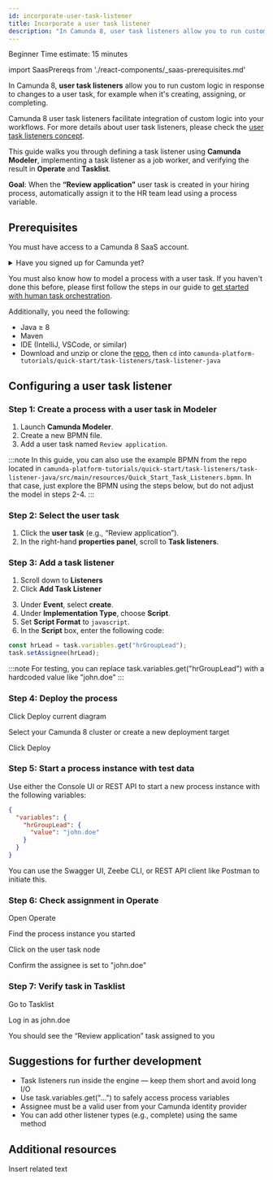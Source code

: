 ```yaml
---
id: incorporate-user-task-listener
title: Incorporate a user task listener
description: "In Camunda 8, user task listeners allow you to run custom logic when a user task is created, assigned, or completed."
---
```


<span class="badge badge--beginner">Beginner</span>
<span class="badge badge--medium">Time estimate: 15 minutes</span>

import SaasPrereqs from './react-components/\_saas-prerequisites.md'

In Camunda 8, **user task listeners** allow you to run custom logic in response to changes to a user task, for example when it's creating, assigning, or completing.

Camunda 8 user task listeners facilitate integration of custom logic into your workflows. For more details about user task listeners, please check the [user task listeners concept](/components/concepts/user-task-listeners).

This guide walks you through defining a task listener using **Camunda Modeler**, implementing a task listener as a job worker, and verifying the result in **Operate** and **Tasklist**.

**Goal**: When the **“Review application”** user task is created in your hiring process, automatically assign it to the HR team lead using a process variable.

## Prerequisites

You must have access to a Camunda 8 SaaS account.

<details>
   <summary>Have you signed up for Camunda yet?</summary>
   <SaasPrereqs/>
</details>

You must also know how to model a process with a user task. If you haven't done this before, please first follow the steps in our guide to [get started with human task orchestration](orchestrate-human-tasks/).

Additionally, you need the following:

- Java ≥ 8
- Maven
- IDE (IntelliJ, VSCode, or similar)
- Download and unzip or clone the [repo](https://github.com/camunda/camunda-platform-tutorials), then `cd` into `camunda-platform-tutorials/quick-start/task-listeners/task-listener-java`

## Configuring a user task listener

### Step 1: Create a process with a user task in Modeler

1. Launch **Camunda Modeler**.
2. Create a new BPMN file.
3. Add a user task named `Review application`.

:::note
In this guide, you can also use the example BPMN from the repo located in `camunda-platform-tutorials/quick-start/task-listeners/task-listener-java/src/main/resources/Quick_Start_Task_Listeners.bpmn`.
In that case, just explore the BPMN using the steps below, but do not adjust the model in steps 2-4.
:::

<!---![camunda modeler with user task](path-to-screenshot1.png)--->

### Step 2: Select the user task

1. Click the **user task** (e.g., “Review application”).
2. In the right-hand **properties panel**, scroll to **Task listeners**.

<!--- ![properties panel with user task details](path-to-screenshot2.png)--->

### Step 3: Add a task listener

1. Scroll down to **Listeners**
2. Click **Add Task Listener**

<!---![add task listener UI](path-to-screenshot3.png)--->

3. Under **Event**, select **create**.
4. Under **Implementation Type**, choose **Script**.
5. Set **Script Format** to `javascript`.
6. In the **Script** box, enter the following code:

```javascript
const hrLead = task.variables.get("hrGroupLead");
task.setAssignee(hrLead);
```

:::note
For testing, you can replace task.variables.get("hrGroupLead") with a hardcoded value like "john.doe"
:::

### Step 4: Deploy the process

Click Deploy current diagram

Select your Camunda 8 cluster or create a new deployment target

Click Deploy

### Step 5: Start a process instance with test data

Use either the Console UI or REST API to start a new process instance with the following variables:

```json
{
  "variables": {
    "hrGroupLead": {
      "value": "john.doe"
    }
  }
}
```

You can use the Swagger UI, Zeebe CLI, or REST API client like Postman to initiate this.

### Step 6: Check assignment in Operate

Open Operate

Find the process instance you started

Click on the user task node

Confirm the assignee is set to "john.doe"

### Step 7: Verify task in Tasklist

Go to Tasklist

Log in as john.doe

You should see the “Review application” task assigned to you

## Suggestions for further development

- Task listeners run inside the engine — keep them short and avoid long I/O
- Use task.variables.get("...") to safely access process variables
- Assignee must be a valid user from your Camunda identity provider
- You can add other listener types (e.g., complete) using the same method

## Additional resources

Insert related text

